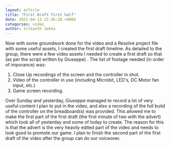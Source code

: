 ```yaml
---
layout: article
title: "First Draft first half"
date: 2021-04-13 15:36:20 +0000
categories: video
author: Srikanth Jakka
---
```


Now with some groundwork done for the video and a Resolve project file with some useful assets, I created the first draft timeline. As detailed to the group, there were a few video assets I needed to create a first draft so that (as per the script written by Giuseppe) . The list of footage needed (in order of imporance) was:
1. Close Up recordings of the screen and the controller in shot.
2. Video of the controller in use (including Microbit, LED's, DC Motor fan input, etc.)
3. Game screen recording.

Over Sunday and yesterday, Giuseppe managed to record a lot of very useful content I plan to put in the video, and also a recording of the full build of the controller on the breadboard(s) was provided. This allowed me to make the first part of the first draft (the first minute of two with the advert) which took all of yesterday and some of today to create. The reason for this is that the advert is the very heavily edited part of the video and needs to look good to promote our game. I plan to finish the second part of the first draft of the video after the group can do our voiceover. 